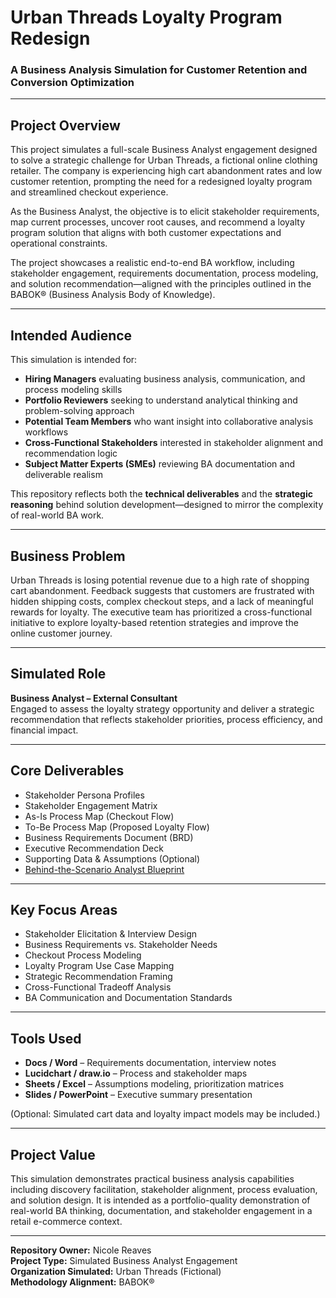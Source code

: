 # Urban Threads Loyalty Program Redesign  
### A Business Analysis Simulation for Customer Retention and Conversion Optimization

---

## Project Overview

This project simulates a full-scale Business Analyst engagement designed to solve a strategic challenge for Urban Threads, a fictional online clothing retailer. The company is experiencing high cart abandonment rates and low customer retention, prompting the need for a redesigned loyalty program and streamlined checkout experience.

As the Business Analyst, the objective is to elicit stakeholder requirements, map current processes, uncover root causes, and recommend a loyalty program solution that aligns with both customer expectations and operational constraints.

The project showcases a realistic end-to-end BA workflow, including stakeholder engagement, requirements documentation, process modeling, and solution recommendation—aligned with the principles outlined in the BABOK® (Business Analysis Body of Knowledge).

---

## Intended Audience

This simulation is intended for:

- **Hiring Managers** evaluating business analysis, communication, and process modeling skills  
- **Portfolio Reviewers** seeking to understand analytical thinking and problem-solving approach  
- **Potential Team Members** who want insight into collaborative analysis workflows  
- **Cross-Functional Stakeholders** interested in stakeholder alignment and recommendation logic  
- **Subject Matter Experts (SMEs)** reviewing BA documentation and deliverable realism  

This repository reflects both the **technical deliverables** and the **strategic reasoning** behind solution development—designed to mirror the complexity of real-world BA work.

---

## Business Problem

Urban Threads is losing potential revenue due to a high rate of shopping cart abandonment. Feedback suggests that customers are frustrated with hidden shipping costs, complex checkout steps, and a lack of meaningful rewards for loyalty. The executive team has prioritized a cross-functional initiative to explore loyalty-based retention strategies and improve the online customer journey.

---

## Simulated Role

**Business Analyst – External Consultant**  
Engaged to assess the loyalty strategy opportunity and deliver a strategic recommendation that reflects stakeholder priorities, process efficiency, and financial impact.

---

## Core Deliverables

- Stakeholder Persona Profiles  
- Stakeholder Engagement Matrix  
- As-Is Process Map (Checkout Flow)  
- To-Be Process Map (Proposed Loyalty Flow)  
- Business Requirements Document (BRD)  
- Executive Recommendation Deck  
- Supporting Data & Assumptions (Optional)  
- [Behind-the-Scenario Analyst Blueprint](./_Behind_the_Scenario.md)

---

## Key Focus Areas

- Stakeholder Elicitation & Interview Design  
- Business Requirements vs. Stakeholder Needs  
- Checkout Process Modeling  
- Loyalty Program Use Case Mapping  
- Strategic Recommendation Framing  
- Cross-Functional Tradeoff Analysis  
- BA Communication and Documentation Standards  

---

## Tools Used

- **Docs / Word** – Requirements documentation, interview notes  
- **Lucidchart / draw.io** – Process and stakeholder maps  
- **Sheets / Excel** – Assumptions modeling, prioritization matrices  
- **Slides / PowerPoint** – Executive summary presentation  

(Optional: Simulated cart data and loyalty impact models may be included.)

---

## Project Value

This simulation demonstrates practical business analysis capabilities including discovery facilitation, stakeholder alignment, process evaluation, and solution design. It is intended as a portfolio-quality demonstration of real-world BA thinking, documentation, and stakeholder engagement in a retail e-commerce context.

---

**Repository Owner:** Nicole Reaves  
**Project Type:** Simulated Business Analyst Engagement  
**Organization Simulated:** Urban Threads (Fictional)  
**Methodology Alignment:** BABOK®  
